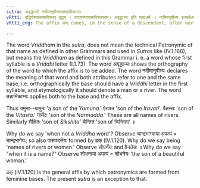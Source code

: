 ```yaml
---
sutra: अवृद्धाभ्यो नदीमानुषीभ्यस्तन्नामिकाभ्यः
vRtti: वृद्धिर्यस्याचामादिस्तद् वृद्धम् । वादयस्याषामादिस्तपदम्। अवृद्धाभ्यः इति शब्दधर्मः । नदीमानुषीभ्यः इत्यर्थधर्म, स्तेनाभेदात्प्रकृतयो निर्दिश्यन्ते । तन्नामिकाभ्य इति सर्वनाम्ना प्रत्ययप्रकृतेः प्रत्यवमर्शः । अवृद्धानि यानि नदीनां मानुषीणां च नामधेयानि तेभ्यो ऽपत्येऽण् प्रत्ययो भवति । ढको ऽपवादः ॥
vRtti_eng: The affix अण् comes, in the sense of a descendant, after words which are the names of rivers, or women, when such words are not _Vriddham_ words; and when they are used as names and not as adjectives.

---
```

The word _Vriddham_ in the _sutra_, does not mean the technical Patronymic of that name as defined in other Grammars and used in _Sutras_ like (IV.1.166), but means the _Vriddham_ as defined in this Grammar i. e. a word whose first syllable is a _Vriddhi_ letter (I.1.73). The word अवृद्धाभ्यः shows the orthography of the word to which the affix is to be added. The word नदीमानुषीभ्यः declares the meaning of that word and both attributes refer to one and the same base, i.e. orthographically the base should have a _Vriddhi_ letter in the first syllable, and etymologically it should denote a man or a river. The word तन्नामिकाभ्यः applies both to the base and the affix.

Thus यमुना--यामुनः 'a son of the _Yamuna_.' ऐरावत 'son of the _Iravati_'. वैतस्तः 'son of the _Vitasta_.' नार्मदः 'son of the _Narmadda_.' These are all names of rivers. Similarly शैक्षितः 'son of _Sikshita_' चैन्तित 'son of चिन्तिता' ॥

Why do we say 'when not a _Vriddha_ word'? Observe चान्द्रभाग्याया अपत्यं = चान्द्रभागेयः; so also वासवदत्तेयः formed by ढक् (IV.1.120). Why do we say being 'names of rivers or women.' Observe सौपर्णेयः and वैनतेयः ॥ Why do we say "when it is a name?" Observe शोभनाया अपत्यं = शौभनेयः 'the son of a beautiful woman.'

ढक् (IV.1.120) is the general affix by which patronymics are formed from feminine bases. The present _sutra_ is an exception to that.
